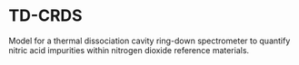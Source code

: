 # TD-CRDS
Model for a thermal dissociation cavity ring-down spectrometer to quantify nitric acid impurities within nitrogen dioxide reference materials.
